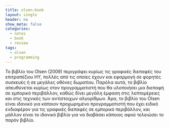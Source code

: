 ```yaml
---
title: olsen-book
layout: single
header: no
show_meta: false
categories:
  - notes
  - book
  - review
tags:
  - olsen
  - programming
---
```


Το βιβλίο του Olsen (2009) περιγράφει κυρίως τις γραφικές διεπαφές του επιτραπέζιου ΗΥ, πολλές από τις οποίες έχουν και εφαρμογή σε φορητές συσκευές ή σε μεγάλες οθόνες δωματίου. Παρόλα αυτά, το βιβλίο απευθύνεται κυρίως στον προγραμματιστή που θα υλοποιήσει μια διεπαφή σε εμπορικό περιβάλλον, καθώς δίνει μεγάλη έμφαση στις λεπτομέρειες και στις τεχνικές των αντίστοιχων αλγορίθμων. Άρα, το βιβλίο του Olsen είναι ιδανικό για κάποιον προχωρημένο προγραμματιστή που έχει ειδικό ενδιαφέρον για τις γραφικές διεπαφές σε εμπορικό περιβάλλον, και μάλλον είναι το ιδανικό βιβλίο για να διαβάσει κάποιος αφού τελειώσει το παρόν βιβλίο.
